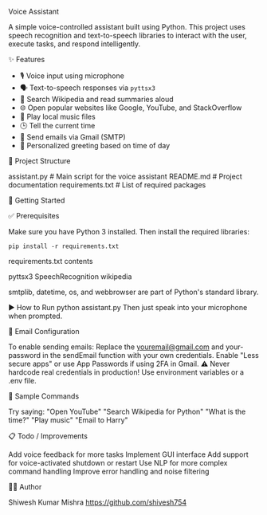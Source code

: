 Voice Assistant

A simple voice-controlled assistant built using Python. This project uses speech recognition and text-to-speech libraries to interact with the user, execute tasks, and respond intelligently.

✨ Features

- 🎙️ Voice input using microphone
- 🗣️ Text-to-speech responses via `pyttsx3`
- 🔎 Search Wikipedia and read summaries aloud
- 🌐 Open popular websites like Google, YouTube, and StackOverflow
- 🎵 Play local music files
- 🕒 Tell the current time
- 📧 Send emails via Gmail (SMTP)
- 🧠 Personalized greeting based on time of day

📂 Project Structure

assistant.py         # Main script for the voice assistant
README.md            # Project documentation
requirements.txt     # List of required packages

🚀 Getting Started

✅ Prerequisites

Make sure you have Python 3 installed. Then install the required libraries:

```
pip install -r requirements.txt

```
requirements.txt contents

pyttsx3
SpeechRecognition
wikipedia

smtplib, datetime, os, and webbrowser are part of Python's standard library.

▶️ How to Run
python assistant.py
Then just speak into your microphone when prompted.

🔐 Email Configuration

To enable sending emails:
Replace the youremail@gmail.com and your-password in the sendEmail function with your own credentials.
Enable "Less secure apps" or use App Passwords if using 2FA in Gmail.
⚠️ Never hardcode real credentials in production! Use environment variables or a .env file.


📌 Sample Commands

Try saying:
"Open YouTube"
"Search Wikipedia for Python"
"What is the time?"
"Play music"
"Email to Harry"


📋 Todo / Improvements

Add voice feedback for more tasks
Implement GUI interface
Add support for voice-activated shutdown or restart
Use NLP for more complex command handling
Improve error handling and noise filtering

🧑‍💻 Author

Shiwesh Kumar Mishra
https://github.com/shivesh754





